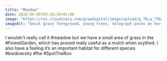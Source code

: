 ```yaml
---
title: "Meadow"
date: 2018-05-05T09:10:50+01:00
image: "https://res.cloudinary.com/growdigital/image/upload/q_70,w_736/v1544128253/orchard-28020844588.jpg"
imageAlt: "Uncut grass foreground, young trees, telegraph poles on horizon"
---
```


I wouldn’t really call it #meadow but we have a small area of grass in the #ForestGarden, which has proved really useful as a mulch when scythed. I also have a feeling it’s an important habitat for different species #biodiversity #ftw #SpotTheRon
